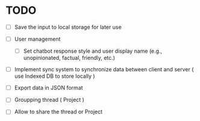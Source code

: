 # TODO
- [ ] Save the input to local storage for later use

- [ ] User management
    - [ ] Set chatbot response style and user display name (e.g., unopinionated, factual, friendly, etc.)
- [ ] Implement sync system to synchronize data between client and server ( use Indexed DB to store locally )
- [ ] Export data in JSON format
- [ ] Groupping thread ( Project )
- [ ] Allow to share the thread or Project
